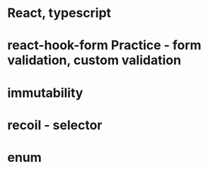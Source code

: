 # React, typescript

# react-hook-form Practice - form validation, custom validation

# immutability

# recoil - selector

# enum

